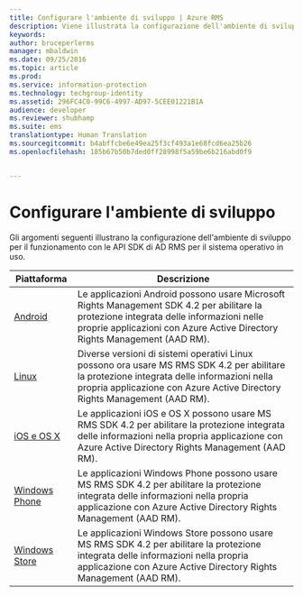```yaml
---
title: Configurare l'ambiente di sviluppo | Azure RMS
description: Viene illustrata la configurazione dell'ambiente di sviluppo per il funzionamento con le API SDK di AD RMS per il sistema operativo in uso.
keywords: 
author: bruceperlerms
manager: mbaldwin
ms.date: 09/25/2016
ms.topic: article
ms.prod: 
ms.service: information-protection
ms.technology: techgroup-identity
ms.assetid: 296FC4C0-99C6-4997-AD97-5CEE01221B1A
audience: developer
ms.reviewer: shubhamp
ms.suite: ems
translationtype: Human Translation
ms.sourcegitcommit: b4abffcbe6e49ea25f3cf493a1e68fcd6ea25b26
ms.openlocfilehash: 185b67b50b7ded0ff28998f5a59be6b216abd0f9


---
```


# Configurare l'ambiente di sviluppo

Gli argomenti seguenti illustrano la configurazione dell'ambiente di sviluppo per il funzionamento con le API SDK di AD RMS per il sistema operativo in uso.

|Piattaforma | Descrizione|
|------|------------|
|[Android](android-sdk.md)| Le applicazioni Android possono usare Microsoft Rights Management SDK 4.2 per abilitare la protezione integrata delle informazioni nelle proprie applicazioni con Azure Active Directory Rights Management (AAD RM).|
|[Linux](linux-setup.md)|Diverse versioni di sistemi operativi Linux possono ora usare MS RMS SDK 4.2 per abilitare la protezione integrata delle informazioni nella propria applicazione con Azure Active Directory Rights Management (AAD RM).|
|[iOS e OS X](ios-sdk.md)|Le applicazioni iOS e OS X possono usare MS RMS SDK 4.2 per abilitare la protezione integrata delle informazioni nella propria applicazione con Azure Active Directory Rights Management (AAD RM).|
|[Windows Phone](windows-phone-apps.md)|Le applicazioni Windows Phone possono usare MS RMS SDK 4.2 per abilitare la protezione integrata delle informazioni nella propria applicazione con Azure Active Directory Rights Management (AAD RM).|
|[Windows Store](winrt-sdk.md)|Le applicazioni Windows Store possono usare MS RMS SDK 4.2 per abilitare la protezione integrata delle informazioni nella propria applicazione con Azure Active Directory Rights Management (AAD RM).|

 

 

 



<!--HONumber=Sep16_HO5-->


